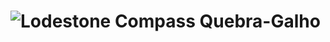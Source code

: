 # ![Lodestone Compass](https://static.wikia.nocookie.net/minecraft_gamepedia/images/b/b3/Compass_JE3_BE3.gif/revision/latest/thumbnail/width/35/height/35?cb=20201125191224) Quebra-Galho
